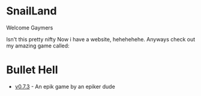 # SnailLand
Welcome Gaymers

Isn't this pretty nifty
Now i have a website, hehehehehe.
Anyways check out my amazing game called:
# Bullet Hell
* [v0.7.3](https://github.com/ASnailman777/SnailLand/releases/tag/BulletHell) - An epik game by an epiker dude
